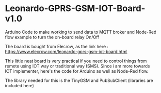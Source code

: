 # Leonardo-GPRS-GSM-IOT-Board-v1.0
Arduino Code to make working to send data to MQTT broker and Node-Red flow example to turn the on-board relay On/Off

The board is bought from Elecrow, as the link here : https://www.elecrow.com/leonardo-gprs-gsm-iot-board.html

This little neat board is very practical if you need to control things from remote using IOT way or traditional way (SMS).
Since i am more towards IOT implementer, here's the code for Arduino as well as Node-Red flow.

The library needed for this is the TinyGSM and PubSubClient (libraries are included here)

